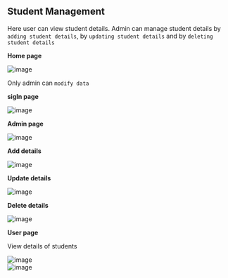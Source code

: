 ## Student Management

Here user can view student details. Admin can manage student details by `adding student details`, by `updating student details` and by `deleting student details`

**Home page**

![image](https://user-images.githubusercontent.com/69582723/167304944-e0780dbf-f7c3-4b5b-8169-04e8076a008f.png)

Only admin can `modify data`

**sigIn page**

![image](https://user-images.githubusercontent.com/69582723/167305318-b0e3e3be-d56f-419d-bf0b-a672183965aa.png)

**Admin page**

![image](https://user-images.githubusercontent.com/69582723/167305371-46e9661f-a711-4883-890c-99465449ee4a.png)

**Add details**

![image](https://user-images.githubusercontent.com/69582723/167305425-8a15c3ef-eaf0-4ebc-a9fd-2fa68005bdc2.png)

**Update details**

![image](https://user-images.githubusercontent.com/69582723/167305474-c4363707-e491-4f0f-955e-2c09bda22a57.png)

**Delete details**

![image](https://user-images.githubusercontent.com/69582723/167305587-0b49da4c-d12d-4b1d-ae8d-39d8c594f8ca.png)

**User page**

View details of students

![image](https://user-images.githubusercontent.com/69582723/167305013-6670e935-25a5-4c6b-abc2-7332090074dd.png)    
![image](https://user-images.githubusercontent.com/69582723/230783101-6725ad62-2602-4da7-81b7-d290b9f96225.png)
